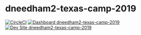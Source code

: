 # dneedham2-texas-camp-2019

[![CircleCI](https://circleci.com/gh/pantheon-training-org/dneedham2-texas-camp-2019.svg?style=shield)](https://circleci.com/gh/pantheon-training-org/dneedham2-texas-camp-2019)
[![Dashboard dneedham2-texas-camp-2019](https://img.shields.io/badge/dashboard-dneedham2_texas_camp_2019-yellow.svg)](https://dashboard.pantheon.io/sites/689c8b48-6e67-4cf4-be72-ef61d7dd2b1e#dev/code)
[![Dev Site dneedham2-texas-camp-2019](https://img.shields.io/badge/site-dneedham2_texas_camp_2019-blue.svg)](http://dev-dneedham2-texas-camp-2019.pantheonsite.io/)